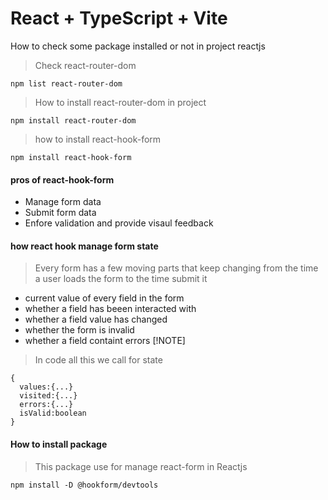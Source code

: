 # React + TypeScript + Vite

How to check some package installed or not in project reactjs
> Check react-router-dom
```
npm list react-router-dom
```
> How to install react-router-dom in project
```
npm install react-router-dom
```

> how to install react-hook-form
```
npm install react-hook-form
```

#### pros of react-hook-form
 - Manage form data
 - Submit form data
 - Enfore validation and provide visaul feedback

#### how react hook manage form state
> Every form has a few moving parts that keep changing from the time a user loads the form to the time submit it
  - current value of every field in the form
  - whether a field  has beeen interacted with
  - whether a field value has changed
  - whether the form is invalid
  - whether a field containt errors
  [!NOTE]
  > In code all this we call for state
  ```
  {
    values:{...}
    visited:{...}
    errors:{...}
    isValid:boolean
  }
  ```

#### How to install package  
> This package use for manage react-form in Reactjs
```
npm install -D @hookform/devtools
```

